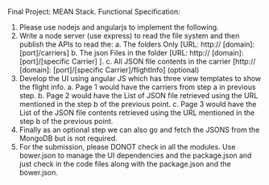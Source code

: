 Final Project: MEAN Stack.
Functional Specification:

1.	Please use nodejs and angularjs to implement the following. 
2.	Write a node server (use express) to read the file system and then publish the APIs to read the:
a.	The folders Only [URL: http:// [domain]: [port]/carriers]
b.	The json Files in the folder  [URL: http:// [domain]: [port]/[specific Carrier] ].
c.	All JSON file contents in the carrier [http:// [domain]: [port]/[specific Carrier]/flightInfo] (optional)
3.	Develop the UI using angular JS which has three view templates to show the flight info. 
a.	Page 1 would have the carriers from step a in previous step.
b.	Page 2 would have the List of JSON file retrieved using the URL mentioned in the step b of the previous point.
c.	Page 3 would have the List of the JSON file contents retrieved using the URL mentioned in the step b of the previous point.
4.	Finally as an optional step we can also go and fetch the JSONS from the MongoDB but is not required.
5.	For the submission, please DONOT check in all the modules. Use bower.json to manage the UI dependencies and the package.json and just check in the code files along with the package.json and the bower.json.




